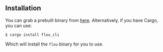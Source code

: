 ## Installation

You can grab a prebuilt binary from [here](https://github.com/Asha20/flou/releases). Alternatively, if you have Cargo, you can use:

    $ cargo install flou_cli

Which will install the `flou` binary for you to use.